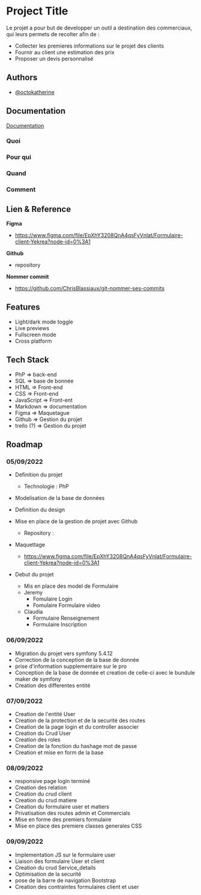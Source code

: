 
# Project Title

Le projet a pour but de developper un outil a destination des commerciaux,  <br>
qui leurs permets de recolter afin de : 
-   Collecter les premieres informations sur le projet des clients
-   Fournir au client une estimation des prix
-   Proposer un devis personnalisé


## Authors

- [@octokatherine](https://www.github.com/octokatherine)


## Documentation

[Documentation](https://linktodocumentation)

### Quoi
### Pour qui
### Quand
### Comment


## Lien & Reference

**Figma**
-   https://www.figma.com/file/EpXhY3208QnA4qsFyVnlat/Formulaire-client-Yekrea?node-id=0%3A1

**Github**
-   repository 

**Nommer commit**
-   https://github.com/ChrisBlassiaux/git-nommer-ses-commits

## Features

- Light/dark mode toggle
- Live previews
- Fullscreen mode
- Cross platform


## Tech Stack

-   PhP => back-end
-   SQL => base de bonnée
-   HTML => Front-end
-   CSS  => Front-end
-   JavaScript  => Front-ent
-   Markdown => documentation
-   Figma   => Maquetague
-   Github  => Gestion du projet
-   trello (?)  => Gestion du projet


## Roadmap

### 05/09/2022

-   Definition du projet
    -   Technologie : PhP

-   Modelisation de la base de données
-   Definition du design
-   Mise en place de la gestion de projet avec Github
    -   Repository :    
-   Maquettage
    -   https://www.figma.com/file/EpXhY3208QnA4qsFyVnlat/Formulaire-client-Yekrea?node-id=0%3A1



-   Debut du projet
    -   Mis en place des model de Formulaire
    -   Jeremy 
        - Fomulaire Login
        - Fomulaire Formulaire video
    -   Claudia
        -   Formulaire Renseignement
        -   Formulaire Inscription

### 06/09/2022

- Migration du projet vers symfony 5.4.12
- Correction de la conception de la base de donnée 
- prise d'information supplementaire sur le pro
- Conception de la base de donnée et creation de celle-ci avec le bundule maker de symfony
- Creation des differentes entité

### 07/09/2022

- Creation de l'entité User
- Creation de la protection et de la securité des routes
- Creation de la page login et du controller associer
- Creation du Crud User 
- Creation des roles
- Creation de la fonction du hashage mot de passe
- Creation et mise en form de la base 

### 08/09/2022

- responsive page login terminé
- Creation des relation
- Creation du crud client
- Creation du crud matiere
- Creation du formulaire user et matiers
- Privatisation des routes admin et Commercials
- Mise en forme des premiers formulaire
- Mise en place des premiere classes generales CSS

### 09/09/2022

- Implementation JS sur le formulaire user
- Liaison des formulaire User et client
- Creation du crud Service_details
- Optimisation de la securité
- pose de la barre de navigation Bootstrap
- Creation des contraintes formulaires client et user 





